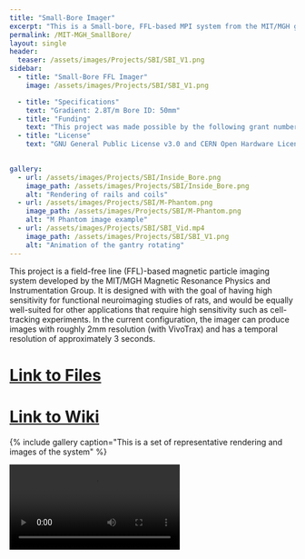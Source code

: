 ```yaml
---
title: "Small-Bore Imager"
excerpt: "This is a Small-bore, FFL-based MPI system from the MIT/MGH group"
permalink: /MIT-MGH_SmallBore/
layout: single
header:
  teaser: /assets/images/Projects/SBI/SBI_V1.png
sidebar:
  - title: "Small-Bore FFL Imager"
    image: /assets/images/Projects/SBI/SBI_V1.png

  - title: "Specifications"
    text: "Gradient: 2.8T/m Bore ID: 50mm"
  - title: "Funding"
    text: "This project was made possible by the following grant numbers: NIBIB U01EB025121 NIMH R24106053 and NSF GRFP 1122374"
  - title: "License"
    text: "GNU General Public License v3.0 and CERN Open Hardware License v1.2"

    
gallery:
  - url: /assets/images/Projects/SBI/Inside_Bore.png
    image_path: /assets/images/Projects/SBI/Inside_Bore.png
    alt: "Rendering of rails and coils"
  - url: /assets/images/Projects/SBI/M-Phantom.png
    image_path: /assets/images/Projects/SBI/M-Phantom.png
    alt: "M Phantom image example"
  - url: /assets/images/Projects/SBI/SBI_Vid.mp4
    image_path: /assets/images/Projects/SBI/SBI_V1.png
    alt: "Animation of the gantry rotating"
---
```


This project is a field-free line (FFL)-based magnetic particle imaging system developed by the MIT/MGH Magnetic Resonance Physics and Instrumentation Group. It is designed with with the goal of having high sensitivity for functional neuroimaging studies of rats, and would be equally well-suited for other applications that require high sensitivity such as cell-tracking experiments. In the current configuration, the imager can produce images with roughly 2mm resolution (with VivoTrax) and has a temporal resolution of approximately 3 seconds. 
# [Link to Files](https://github.com/OS-MPI/Small-Bore-Imager)
# [Link to Wiki](https://github.com/OS-MPI/Small-Bore-Imager/wiki)

{% include gallery caption="This is a set of representative rendering and images of the system" %}

<video controls>
  <source src="/assets/images/Projects/SBI/SBI_Vid.mp4" type="video/mp4">
</video>
